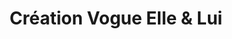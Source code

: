 ---
title: "Création Vogue Elle & Lui"
url: /villenave-dornon/creation-vogue-elle-und-lui/
shop: Friseur
---